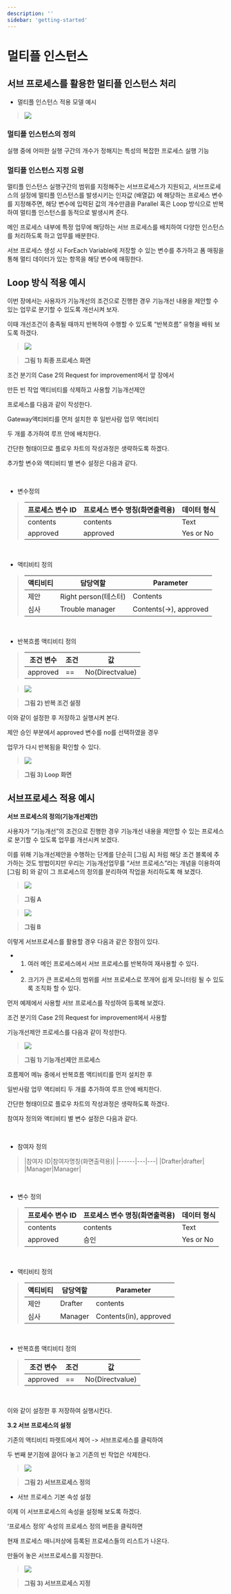 ```yaml
---
description: ''
sidebar: 'getting-started'
---
```


# 멀티플 인스턴스

## 서브 프로세스를 활용한 멀티플 인스턴스 처리

- 멀티플 인스턴스 적용 모델 예시

>![](../../../uengine-image/sub.jpeg)

### 멀티플 인스턴스의 정의
실행 중에 어떠한 실행 구간의 개수가 정해지는 특성의 복잡한 프로세스 실행 기능

### 멀티플 인스턴스 지정 요령
멀티플 인스턴스 실행구간의 범위를 지정해주는 서브프로세스가 지원되고, 서브프로세스의 설정에 멀티플 인스턴스를 발생시키는 인자값 (배열값) 에 해당하는 프로세스 변수를 지정해주면, 해당 변수에 입력된 값의 개수만큼을 Parallel 혹은 Loop 방식으로 반복하여 멀티플 인스턴스를 동적으로 발생시켜 준다.

메인 프로세스 내부에 특정 업무에 해당하는 서브 프로세스를 배치하여 다양한 인스턴스를 처리하도록 하고 업무를 배분한다.

서브 프로세스 생성 시 ForEach Variable에 저장할 수 있는 변수를 추가하고 폼 매핑을 통해 멀티 데이터가 있는 항목을 해당 변수에 매핑한다.

## Loop 방식 적용 예시

이번 장에서는 사용자가 기능개선의 조건으로 진행한 경우 기능개선 내용을 제안할 수 있는 업무로 분기할 수 있도록 개선시켜 보자.

이때 개선조건이 충족될 때까지 반복하여 수행할 수 있도록 “반복흐름” 유형을 배워 보도록 하겠다.


>![](../../../uengine-image/87-1.png)

>**그림 1) 최종 프로세스 화면**

조건 분기의 Case 2의 Request for improvement에서 앞 장에서

만든 빈 작업 액티비티를 삭제하고 사용할 기능개선제안

프로세스를 다음과 같이 작성한다.

Gateway액티비티를 먼저 설치한 후 일반사람 업무 액티비티

두 개를 추가하여 루프 안에 배치한다.

간단한 형태이므로 플로우 차트의 작성과정은 생략하도록 하겠다.

추가할 변수와 액티비티 별 변수 설정은 다음과 같다.

<br>

- 변수정의

>|프로세스 변수 ID|프로세스 변수 명칭(화면출력용)|데이터 형식|
>|------|---|---|
>|contents|contents|Text|
>|approved|approved|Yes or No|

<br>

- 액티비티 정의

>|액티비티|담당역할|Parameter|
>|------|---|---|
>|제안|Right person(테스터)|Contents|
>|심사|Trouble manager|Contents(→), approved|

<br>

- 반복흐름 액티비티 정의

>|조건 변수|조건|값|
>|------|---|---|
>|approved|==|No(Directvalue)|


>![](../../../uengine-image/88.png)

>**그림 2) 반복 조건 설정**

이와 같이 설정한 후 저장하고 실행시켜 본다.

제안 승인 부분에서 approved 변수를 no를 선택하였을 경우

업무가 다시 반복됨을 확인할 수 있다.

>![](../../../uengine-image/89-1.png)

>**그림 3) Loop 화면**

## 서브프로세스 적용 예시

**서브 프로세스의 정의(기능개선제안)**

사용자가 “기능개선”의 조건으로 진행한 경우 기능개선 내용을 제안할 수 있는 프로세스로 분기할 수 있도록 업무를 개선시켜 보겠다.

이를 위해 기능개선제안을 수행하는 단계를 단순히 [그림 A] 처럼 해당 조건 블록에 추가하는 것도 방법이지만 우리는 기능개선업무를 “서브 프로세스”라는 개념을 이용하여 [그림 B] 와 같이 그 프로세스의 정의를 분리하여 작업을 처리하도록 해 보겠다.

>![](../../../uengine-image/90-1.png)

>**그림 A**

>![](../../../uengine-image/91-1.png)

>**그림 B**

이렇게 서브프로세스를 활용할 경우 다음과 같은 장점이 있다.

- 1. 여러 메인 프로세스에서 서브 프로세스를 반복하여 재사용할 수 있다.
- 2. 크기가 큰 프로세스의 범위를 서브 프로세스로 쪼개어 쉽게 모니터링 될 수 있도록 조직화 할 수 있다.

먼저 예제에서 사용할 서브 프로세스를 작성하여 등록해 보겠다.

조건 분기의 Case 2의 Request for improvement에서 사용할

기능개선제안 프로세스를 다음과 같이 작성한다.


>![](../../../uengine-image/92-1.png)

>**그림 1) 기능개선제안 프로세스**

흐름제어 메뉴 중에서 반복흐름 액티비티를 먼저 설치한 후

일반사람 업무 액티비티 두 개를 추가하여 루프 안에 배치한다.

간단한 형태이므로 플로우 차트의 작성과정은 생략하도록 하겠다.

참여자 정의와 액티비티 별 변수 설정은 다음과 같다.

<br>

- 참여자 정의

>|참여자 ID|참여자명칭(화면출력용)|
>|------|---|---|
>|Drafter|drafter|
>|Manager|Manager|

<br>

- 변수 정의

>|프로세수 변수 ID|프로세스 변수 명칭(화면출력용)|데이터 형식|
>|------|---|---|
>|contents|contents|Text|
>|approved|승인|Yes or No|

<br>

- 액티비티 정의

>|액티비티|담당역할|Parameter|
>|------|---|---|
>|제안|Drafter|contents|
>|심사|Manager|Contents(in), approved|

<br>

- 반복흐름 액티비티 정의

>|조건 변수	|조건|값|
>|------|---|---|
>|approved|==|No(Directvalue)|

<br>

이와 같이 설정한 후 저장하여 실행시킨다.

**3.2 서브 프로세스의 설정**

기존의 액티비티 파렛트에서 제어 -> 서브프로세스를 클릭하여

두 번째 분기점에 끌어다 놓고 기존의 빈 작업은 삭제한다.


>![](../../../uengine-image/93-1.png)

>**그림 2) 서브프로세스 정의**


- 서브 프로세스 기본 속성 설정

이제 이 서브프로세스의 속성을 설정해 보도록 하겠다.

‘프로세스 정의’ 속성의 프로세스 정의 버튼을 클릭하면

현재 프로세스 매니저상에 등록된 프로세스들의 리스트가 나온다.

만들어 놓은 서브프로세스를 지정한다.

>![](../../../uengine-image/94-1.png)

>**그림 3) 서브프로세스 지정**